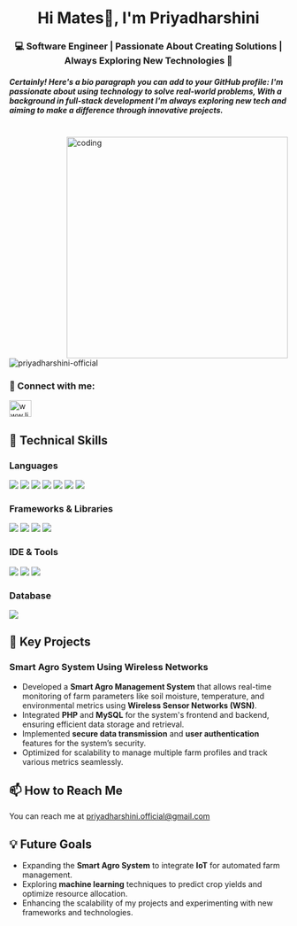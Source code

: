 <h1 align="center">Hi Mates👋, I'm Priyadharshini</h1>
<h3 align="center">💻 Software Engineer | Passionate About Creating Solutions | Always Exploring New Technologies 🌱</h3>
<h5>Certainly! Here's a bio paragraph you can add to your GitHub profile: I'm passionate about using technology to solve real-world problems, With a background in full-stack development I'm always exploring new tech and aiming to make a difference through innovative projects.</h5>
</br>
<img align="right" alt="coding" width="400" src="https://user-images.githubusercontent.com/55389276/140866485-8fb1c876-9a8f-4d6a-98dc-08c4981eaf70.gif">
<p align="left"> <img src="https://komarev.com/ghpvc/?username=priyadharshini-official&label=Profile%20views&color=0e75b6&style=flat" alt="priyadharshini-official" /> </p>

<h3 align="left"> 🤝 Connect with me:</h3>
<p align="left">
<a href="https://www.linkedin.com/in/priyadharshini-official" target="blank"><img align="center" src="https://raw.githubusercontent.com/rahuldkjain/github-profile-readme-generator/master/src/images/icons/Social/linked-in-alt.svg" alt="www.linkedin.com/in/priyadharshini-official" height="30" width="40" /></a>
</p>

## 💼 Technical Skills

### Languages
![](https://img.shields.io/badge/HTML5-E34F26?style=for-the-badge&logo=html5&logoColor=white)
![](https://img.shields.io/badge/CSS3-1572B6?style=for-the-badge&logo=css3&logoColor=white)
![](https://img.shields.io/badge/JavaScript-323330?style=for-the-badge&logo=javascript&logoColor=F7DF1E)
![](https://img.shields.io/badge/Python-FFD43B?style=for-the-badge&logo=python&logoColor=blue)
![](https://img.shields.io/badge/Microsoft_Azure-0078D4?style=for-the-badge&logo=microsoft-azure&logoColor=white)
![](https://img.shields.io/badge/Microsoft_Server-cc0000?style=for-the-badge&logo=microsoft&logoColor=white)
![](https://img.shields.io/badge/CCNA-006F3F?style=for-the-badge&logo=cisco&logoColor=white)

### Frameworks & Libraries
![](https://img.shields.io/badge/Node%20js-339933?style=for-the-badge&logo=nodedotjs&logoColor=white)
![](https://img.shields.io/badge/React-20232A?style=for-the-badge&logo=react&logoColor=61DAFB)
![](https://img.shields.io/badge/Redux-593D88?style=for-the-badge&logo=redux&logoColor=white)
![](https://img.shields.io/badge/Chart%20js-FF6384?style=for-the-badge&logo=chartdotjs&logoColor=white)

### IDE & Tools
![](https://img.shields.io/badge/VIM-%2311AB00.svg?&style=for-the-badge&logo=vim&logoColor=white)
![](http://img.shields.io/badge/-PHPStorm-181717?style=for-the-badge&logo=phpstorm&logoColor=white)
![](https://img.shields.io/badge/VSCode-0078D4?style=for-the-badge&logo=visual%20studio%20code&logoColor=white)

### Database
![](https://img.shields.io/badge/MySQL-005C84?style=for-the-badge&logo=mysql&logoColor=white)

## 🚀 Key Projects

### Smart Agro System Using Wireless Networks
- Developed a **Smart Agro Management System** that allows real-time monitoring of farm parameters like soil moisture, temperature, and environmental metrics using **Wireless Sensor Networks (WSN)**.
- Integrated **PHP** and **MySQL** for the system's frontend and backend, ensuring efficient data storage and retrieval.
- Implemented **secure data transmission** and **user authentication** features for the system’s security.
- Optimized for scalability to manage multiple farm profiles and track various metrics seamlessly.

## 📫 How to Reach Me
You can reach me at [priyadharshini.official@gmail.com](mailto:priyadharshini.official@gmail.com)

## 💡 Future Goals
- Expanding the **Smart Agro System** to integrate **IoT** for automated farm management.
- Exploring **machine learning** techniques to predict crop yields and optimize resource allocation.
- Enhancing the scalability of my projects and experimenting with new frameworks and technologies.
